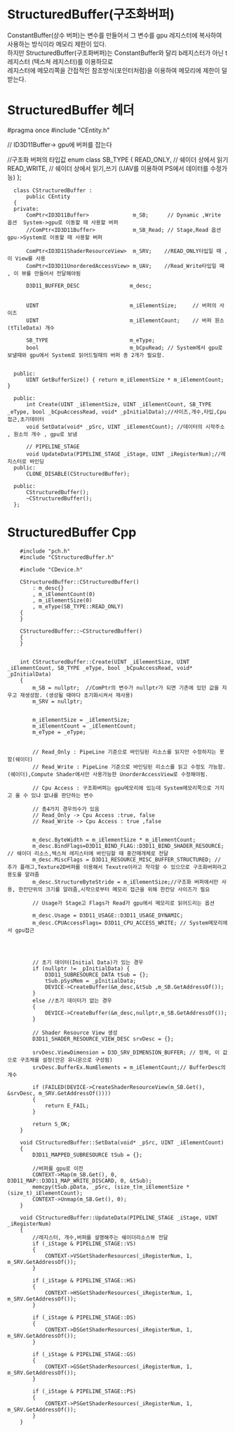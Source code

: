 StructuredBuffer(구조화버퍼)
=============================
ConstantBuffer(상수 버퍼)는 변수를 만들어서 그 변수를 gpu 레지스터에 복사하여 사용하는 방식이라 메모리 제한이 있다.  
하지만 StructuredBuffer(구조화버퍼)는 ConstantBuffer와 달리 b레지스터가 아닌 t레지스터 (텍스쳐 레지스터)를 이용하므로  
레지스터에 메모리쪽을 간접적인 참조방식(포인터처럼)을 이용하여 메모리에 제한이 덜 받는다.  


StructuredBuffer 헤더
======================
#pragma once
#include "CEntity.h"

// ID3D11Buffer-> gpu에 버퍼를 잡는다

//구조화 버퍼의 타입값
      enum class SB_TYPE
      {
          READ_ONLY,          // 쉐이더 상에서 읽기
          READ_WRITE,         // 쉐이더 상에서 읽기,쓰기 (UAV를 이용하여 PS에서 데이터를 수정가능)
      };
      
      
      class CStructuredBuffer :
          public CEntity
      {
      private:
          ComPtr<ID3D11Buffer>              m_SB;      // Dynamic ,Write 옵션  System->gpu로 이동할 때 사용할 버퍼
          //ComPtr<ID3D11Buffer>            m_SB_Read; // Stage,Read 옵션      gpu->System로 이동할 때 사용할 버퍼
      
          ComPtr<ID3D11ShaderResourceView>  m_SRV;    //READ_ONLY타입일 때 , 이 View를 사용
          ComPtr<ID3D11UnorderedAccessView> m_UAV;    //Read_Write타입일 때 , 이 뷰를 만들어서 전달해야됨
      
          D3D11_BUFFER_DESC                m_desc;
      
          
          UINT                             m_iElementSize;     // 버퍼의 사이즈
          UINT                             m_iElementCount;    // 버퍼 원소(tTileData) 개수
      
          SB_TYPE                          m_eType;
          bool                             m_bCpuRead; // System에서 gpu로 보낼때와 gpu에서 System로 읽어드릴때의 버퍼 총 2개가 필요함.
      
          
      public:
          UINT GetBufferSize() { return m_iElementSize * m_iElementCount; }
      
      public:
          int Create(UINT _iElementSize, UINT _iElementCount, SB_TYPE _eType, bool _bCpuAccessRead, void* _pInitialData);//사이즈,개수,타입,Cpu접근,초기데이터
          void SetData(void* _pSrc, UINT _iElementCount); //데이터의 시작주소 , 원소의 개수 , gpu로 보냄
      
          // PIPELINE_STAGE
          void UpdateData(PIPELINE_STAGE _iStage, UINT _iRegisterNum);//레지스터로 바인딩
      public:
          CLONE_DISABLE(CStructuredBuffer);
      
      public:
          CStructuredBuffer();
          ~CStructuredBuffer();
      };
      



StructuredBuffer Cpp
====================

        #include "pch.h"
        #include "CStructuredBuffer.h"
        
        #include "CDevice.h"
        
        CStructuredBuffer::CStructuredBuffer()
            : m_desc{}
            , m_iElementCount(0)
            , m_iElementSize(0)
            , m_eType(SB_TYPE::READ_ONLY)
        {
        }
        
        CStructuredBuffer::~CStructuredBuffer()
        {
        }
        
        
        int CStructuredBuffer::Create(UINT _iElementSize, UINT _iElementCount, SB_TYPE _eType, bool _bCpuAccessRead, void* _pInitialData)
        {
            m_SB = nullptr;  //ComPtr의 변수가 nullptr가 되면 기존에 있던 값을 지우고 재생성함. (생성될 때마다 초기화시켜서 재사용)
            m_SRV = nullptr;
        
        
            m_iElementSize = _iElementSize;
            m_iElementCount = _iElementCount;
            m_eType = _eType;
        
            
            // Read_Only : PipeLine 기준으로 바인딩된 리소스를 읽지만 수정하지는 못함(쉐이더)
            // Read_Write : PipeLine 기준으로 바인딩된 리소스를 읽고 수정도 가능함.(쉐이더),Compute Shader에서만 사용가능한 UnorderAccessView로 수정해야됨.
        
            // Cpu Access : 구조화버퍼는 gpu메모리에 있는데 System메모리쪽으로 가지고 올 수 있냐 없냐를 판단하는 변수
            
            // 총4가지 경우의수가 있음
            // Read_Only -> Cpu Access :true, false
            // Read_Write -> Cpu Access : true ,false
            
        
            m_desc.ByteWidth = m_iElementSize * m_iElementCount;
            m_desc.BindFlags=D3D11_BIND_FLAG::D3D11_BIND_SHADER_RESOURCE; // 쉐이더 리소스,텍스쳐 레지스터에 바인딩할 때 중간매개체로 전달
            m_desc.MiscFlags = D3D11_RESOURCE_MISC_BUFFER_STRUCTURED; // 추가 플래그,Texture2D버퍼를 이용해서 Texutre이라고 착각할 수 있으므로 구조화버퍼라고 용도를 알려줌
            m_desc.StructureByteStride = m_iElementSize;//구조화 버퍼에서만 사용, 한칸단위의 크기를 알려줌,시작으로부터 메모리 접근을 위해 한칸당 사이즈가 필요
        
            // Usage가 Stage고 Flags가 Read가 gpu에서 메모리로 읽어드리는 옵션
        
            m_desc.Usage = D3D11_USAGE::D3D11_USAGE_DYNAMIC;
            m_desc.CPUAccessFlags= D3D11_CPU_ACCESS_WRITE; // System메모리에서 gpu접근
        
            
            
            
            // 초기 데이터(Initial Data)가 있는 경우
            if (nullptr != _pInitialData) {
                D3D11_SUBRESOURCE_DATA tSub = {};
                tSub.pSysMem = _pInitialData;
                DEVICE->CreateBuffer(&m_desc,&tSub ,m_SB.GetAddressOf());
            }
            else //초기 데이터가 없는 경우
            {
                DEVICE->CreateBuffer(&m_desc,nullptr,m_SB.GetAddressOf());
            }
        
            // Shader Resource View 생성
            D3D11_SHADER_RESOURCE_VIEW_DESC srvDesc = {};
        
            srvDesc.ViewDimension = D3D_SRV_DIMENSION_BUFFER; // 정체, 이 값으로 구조체를 설정(안은 유니온으로 구성됨)
            srvDesc.BufferEx.NumElements = m_iElementCount;// BufferDesc의 개수
        
            if (FAILED(DEVICE->CreateShaderResourceView(m_SB.Get(), &srvDesc, m_SRV.GetAddressOf())))
            {
                return E_FAIL;
            }
        
            return S_OK;
        }
        
        void CStructuredBuffer::SetData(void* _pSrc, UINT _iElementCount)
        {
            D3D11_MAPPED_SUBRESOURCE tSub = {};
        
            //버퍼를 gpu로 이전
            CONTEXT->Map(m_SB.Get(), 0, D3D11_MAP::D3D11_MAP_WRITE_DISCARD, 0, &tSub);
            memcpy(tSub.pData, _pSrc, (size_t)m_iElementSize * (size_t)_iElementCount);
            CONTEXT->Unmap(m_SB.Get(), 0);
        }
        
        void CStructuredBuffer::UpdateData(PIPELINE_STAGE _iStage, UINT _iRegisterNum)
        {
            //레지스터, 개수,버퍼를 설명해주는 쉐이더리소스뷰 전달
            if (_iStage & PIPELINE_STAGE::VS)
            {
                CONTEXT->VSGetShaderResources(_iRegisterNum, 1, m_SRV.GetAddressOf()); 
            }
        
            if (_iStage & PIPELINE_STAGE::HS)
            {
                CONTEXT->HSGetShaderResources(_iRegisterNum, 1, m_SRV.GetAddressOf()); 
            }
        
            if (_iStage & PIPELINE_STAGE::DS)
            {
                CONTEXT->DSGetShaderResources(_iRegisterNum, 1, m_SRV.GetAddressOf()); 
            }
        
            if (_iStage & PIPELINE_STAGE::GS)
            {
                CONTEXT->GSGetShaderResources(_iRegisterNum, 1, m_SRV.GetAddressOf()); 
            }
        
            if (_iStage & PIPELINE_STAGE::PS)
            {
                CONTEXT->PSGetShaderResources(_iRegisterNum, 1, m_SRV.GetAddressOf()); 
            }
        }
